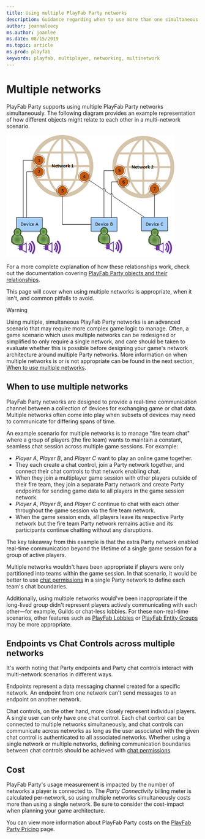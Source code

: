 ```yaml
---
title: Using multiple PlayFab Party networks
description: Guidance regarding when to use more than one simultaneous PlayFab Party network.
author: joannaleecy
ms.author: joanlee
ms.date: 08/15/2019
ms.topic: article
ms.prod: playfab
keywords: playfab, multiplayer, networking, multinetwork
---
```


# Multiple networks

PlayFab Party supports using multiple PlayFab Party networks simultaneously. The following diagram provides an example representation of how different objects might relate to each other in a multi-network scenario.

![PlayFab Party objects in multiple networks](media/party-objects-in-multiple-networks.png)

For a more complete explanation of how these relationships work, check out the documentation covering [PlayFab Party objects and their relationships](concepts-objects.md#object-relationships).

This page will cover when using multiple networks is appropriate, when it isn't, and common pitfalls to avoid.

> [!WARNING]
> Using multiple, simultaneous PlayFab Party networks is an advanced scenario that may require more complex game logic to manage. Often, a game scenario which uses multiple networks can be redesigned or simplified to only require a single network, and care should be taken to evaluate whether this is possible before designing your game's network architecture around multiple Party networks. More information on when multiple networks is or is not appropriate can be found in the next section, [When to use multiple networks](#when-to-use-multiple-networks).

## When to use multiple networks

PlayFab Party networks are designed to provide a real-time communication channel between a collection of devices for exchanging game or chat data. Multiple networks often come into play when subsets of devices may need to communicate for differing spans of time.

An example scenario for multiple networks is to manage "fire team chat" where a group of players (the fire team) wants to maintain a constant, seamless chat session across multiple game sessions. For example:

* *Player A*, *Player B*, and *Player C* want to play an online game together.
* They each create a chat control, join a Party network together, and connect their chat controls to that network enabling chat.
* When they join a multiplayer game session with other players outside of their fire team, they join a separate Party network and create Party endpoints for sending game data to all players in the game session network.
* *Player A*, *Player B*, and *Player C* continue to chat with each other throughout the game session via the fire team network.
* When the game session ends, all players leave its respective Party network but the fire team Party network remains active and its participants continue chatting without any disruptions.

The key takeaway from this example is that the extra Party network enabled real-time communication beyond the lifetime of a single game session for a group of active players.

Multiple networks wouldn't have been appropriate if players were only partitioned into teams within the game session. In that scenario, it would be better to use [chat permissions](concepts-chat.md#chat-permissions-and-muting) in a single Party network to define each team's chat boundaries.

Additionally, using multiple networks would've been inappropriate if the long-lived group didn't represent players actively communicating with each other&mdash;for example, Guilds or chat-less lobbies. For these non-real-time scenarios, other features such as [PlayFab Lobbies](../lobby/index.md) or [PlayFab Entity Groups](../../social/groups/quickstart.md) may be more appropriate.

## Endpoints vs Chat Controls across multiple networks

It's worth noting that Party endpoints and Party chat controls interact with multi-network scenarios in different ways.

Endpoints represent a data messaging channel created for a specific network. An endpoint from one network can't send messages to an endpoint on another network.

Chat controls, on the other hand, more closely represent individual players. A single user can only have one chat control. Each chat control can be connected to multiple networks simultaneously, and chat controls can communicate across networks as long as the user associated with the given chat control is authenticated to all associated networks. Whether using a single network or multiple networks, defining communication boundaries between chat controls should be achieved with [chat permissions](concepts-chat.md#chat-permissions-and-muting).

## Cost

PlayFab Party's usage measurement is impacted by the number of networks a player is connected to. The *Party Connectivity* billing meter is calculated per-network, so using multiple networks simultaneously costs more than using a single network. Be sure to consider the cost-impact when planning your game architecture.

You can view more information about PlayFab Party costs on the [PlayFab Party Pricing](pricing.md) page.
